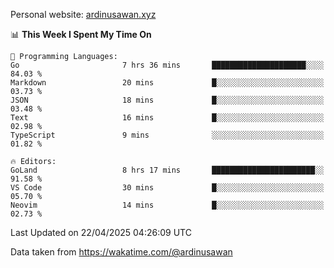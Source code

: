 Personal website: [ardinusawan.xyz](https://ardinusawan.xyz)

<!--START_SECTION:waka-->
📊 **This Week I Spent My Time On** 

```text
💬 Programming Languages: 
Go                       7 hrs 36 mins       █████████████████████░░░░   84.03 % 
Markdown                 20 mins             █░░░░░░░░░░░░░░░░░░░░░░░░   03.73 % 
JSON                     18 mins             █░░░░░░░░░░░░░░░░░░░░░░░░   03.48 % 
Text                     16 mins             █░░░░░░░░░░░░░░░░░░░░░░░░   02.98 % 
TypeScript               9 mins              ░░░░░░░░░░░░░░░░░░░░░░░░░   01.82 % 

🔥 Editors: 
GoLand                   8 hrs 17 mins       ███████████████████████░░   91.58 % 
VS Code                  30 mins             █░░░░░░░░░░░░░░░░░░░░░░░░   05.70 % 
Neovim                   14 mins             █░░░░░░░░░░░░░░░░░░░░░░░░   02.73 % 
```


 Last Updated on 22/04/2025 04:26:09 UTC
<!--END_SECTION:waka-->
Data taken from https://wakatime.com/@ardinusawan
